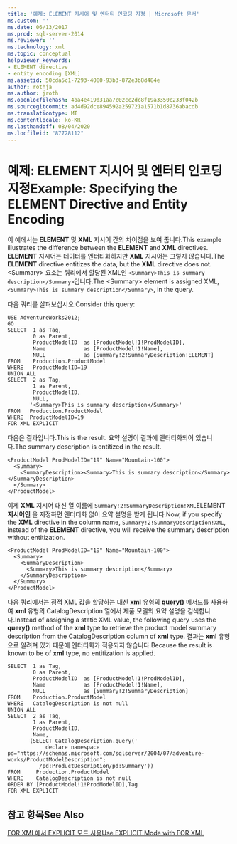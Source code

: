 ```yaml
---
title: '예제: ELEMENT 지시어 및 엔터티 인코딩 지정 | Microsoft 문서'
ms.custom: ''
ms.date: 06/13/2017
ms.prod: sql-server-2014
ms.reviewer: ''
ms.technology: xml
ms.topic: conceptual
helpviewer_keywords:
- ELEMENT directive
- entity encoding [XML]
ms.assetid: 50cda5c1-7293-4080-93b3-872e3b8d484e
author: rothja
ms.author: jroth
ms.openlocfilehash: 4ba4e419d31aa7c02cc2dc8f19a3350c233f042b
ms.sourcegitcommit: ad4d92dce894592a259721a1571b1d8736abacdb
ms.translationtype: MT
ms.contentlocale: ko-KR
ms.lasthandoff: 08/04/2020
ms.locfileid: "87728112"
---
```

# <a name="example-specifying-the-element-directive-and-entity-encoding"></a><span data-ttu-id="ba54a-102">예제: ELEMENT 지시어 및 엔터티 인코딩 지정</span><span class="sxs-lookup"><span data-stu-id="ba54a-102">Example: Specifying the ELEMENT Directive and Entity Encoding</span></span>
  <span data-ttu-id="ba54a-103">이 예에서는 **ELEMENT** 및 **XML** 지시어 간의 차이점을 보여 줍니다.</span><span class="sxs-lookup"><span data-stu-id="ba54a-103">This example illustrates the difference between the **ELEMENT** and **XML** directives.</span></span> <span data-ttu-id="ba54a-104">**ELEMENT** 지시어는 데이터를 엔터티화하지만 **XML** 지시어는 그렇지 않습니다.</span><span class="sxs-lookup"><span data-stu-id="ba54a-104">The **ELEMENT** directive entitizes the data, but the **XML** directive does not.</span></span> <span data-ttu-id="ba54a-105">\<Summary> 요소는 쿼리에서 할당된 XML인 `<Summary>This is summary description</Summary>`입니다.</span><span class="sxs-lookup"><span data-stu-id="ba54a-105">The \<Summary> element is assigned XML, `<Summary>This is summary description</Summary>`, in the query.</span></span>  
  
 <span data-ttu-id="ba54a-106">다음 쿼리를 살펴보십시오.</span><span class="sxs-lookup"><span data-stu-id="ba54a-106">Consider this query:</span></span>  
  
```  
USE AdventureWorks2012;  
GO  
SELECT  1 as Tag,  
        0 as Parent,  
        ProductModelID  as [ProductModel!1!ProdModelID],  
        Name            as [ProductModel!1!Name],  
        NULL            as [Summary!2!SummaryDescription!ELEMENT]  
FROM    Production.ProductModel  
WHERE   ProductModelID=19  
UNION ALL  
SELECT  2 as Tag,  
        1 as Parent,  
        ProductModelID,  
        NULL,  
       '<Summary>This is summary description</Summary>'  
FROM   Production.ProductModel  
WHERE  ProductModelID=19  
FOR XML EXPLICIT  
```  
  
 <span data-ttu-id="ba54a-107">다음은 결과입니다.</span><span class="sxs-lookup"><span data-stu-id="ba54a-107">This is the result.</span></span> <span data-ttu-id="ba54a-108">요약 설명이 결과에 엔터티화되어 있습니다.</span><span class="sxs-lookup"><span data-stu-id="ba54a-108">The summary description is entitized in the result.</span></span>  
  
```  
<ProductModel ProdModelID="19" Name="Mountain-100">  
  <Summary>  
    <SummaryDescription><Summary>This is summary description</Summary></SummaryDescription>  
  </Summary>  
</ProductModel>  
```  
  
 <span data-ttu-id="ba54a-109">이제 **XML** 지시어 대신 열 이름에 `Summary!2!SummaryDescription!XML`ELEMENT **지시어인** 을 지정하면 엔터티화 없이 요약 설명을 받게 됩니다.</span><span class="sxs-lookup"><span data-stu-id="ba54a-109">Now, if you specify the **XML** directive in the column name, `Summary!2!SummaryDescription!XML`, instead of the **ELEMENT** directive, you will receive the summary description without entitization.</span></span>  
  
```  
<ProductModel ProdModelID="19" Name="Mountain-100">  
  <Summary>  
    <SummaryDescription>  
      <Summary>This is summary description</Summary>  
    </SummaryDescription>  
  </Summary>  
</ProductModel>  
```  
  
 <span data-ttu-id="ba54a-110">다음 쿼리에서는 정적 XML 값을 할당하는 대신 **xml** 유형의 **query()** 메서드를 사용하여 **xml** 유형의 CatalogDescription 열에서 제품 모델의 요약 설명을 검색합니다.</span><span class="sxs-lookup"><span data-stu-id="ba54a-110">Instead of assigning a static XML value, the following query uses the **query()** method of the **xml** type to retrieve the product model summary description from the CatalogDescription column of **xml** type.</span></span> <span data-ttu-id="ba54a-111">결과는 **xml** 유형으로 알려져 있기 때문에 엔터티화가 적용되지 않습니다.</span><span class="sxs-lookup"><span data-stu-id="ba54a-111">Because the result is known to be of **xml** type, no entitization is applied.</span></span>  
  
```  
SELECT  1 as Tag,  
        0 as Parent,  
        ProductModelID  as [ProductModel!1!ProdModelID],  
        Name            as [ProductModel!1!Name],  
        NULL            as [Summary!2!SummaryDescription]  
FROM    Production.ProductModel  
WHERE   CatalogDescription is not null  
UNION ALL  
SELECT  2 as Tag,  
        1 as Parent,  
        ProductModelID,  
        Name,  
       (SELECT CatalogDescription.query('  
            declare namespace pd="https://schemas.microsoft.com/sqlserver/2004/07/adventure-works/ProductModelDescription";  
          /pd:ProductDescription/pd:Summary'))  
FROM     Production.ProductModel  
WHERE    CatalogDescription is not null  
ORDER BY [ProductModel!1!ProdModelID],Tag  
FOR XML EXPLICIT  
```  
  
## <a name="see-also"></a><span data-ttu-id="ba54a-112">참고 항목</span><span class="sxs-lookup"><span data-stu-id="ba54a-112">See Also</span></span>  
 [<span data-ttu-id="ba54a-113">FOR XML에서 EXPLICIT 모드 사용</span><span class="sxs-lookup"><span data-stu-id="ba54a-113">Use EXPLICIT Mode with FOR XML</span></span>](use-explicit-mode-with-for-xml.md)  
  
  
